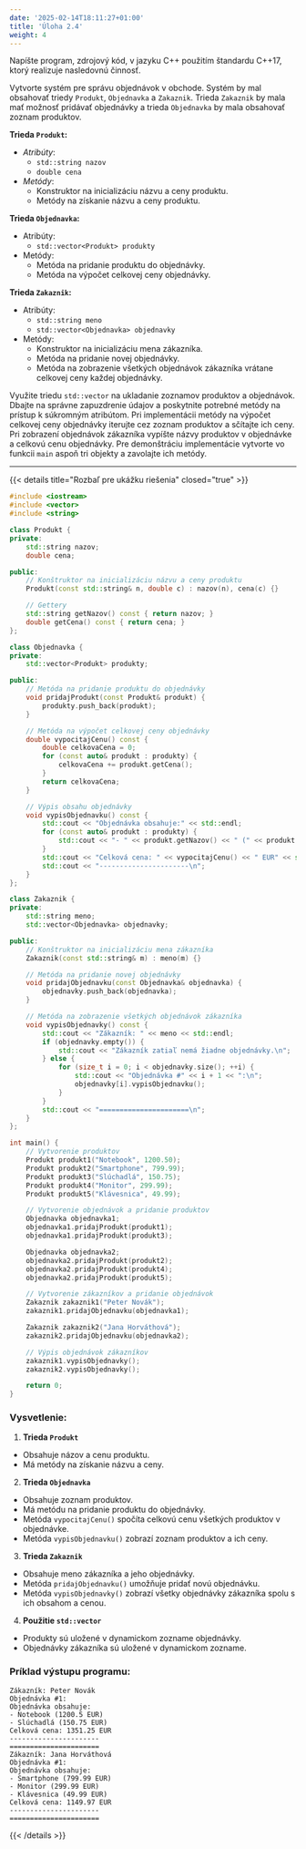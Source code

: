 ```yaml
---
date: '2025-02-14T18:11:27+01:00'
title: 'Úloha 2.4'
weight: 4
---
```


Napíšte program, zdrojový kód, v jazyku C++ použitím štandardu C++17, ktorý realizuje nasledovnú činnosť.

Vytvorte systém pre správu objednávok v obchode. Systém by mal obsahovať triedy `Produkt`, `Objednavka` a `Zakaznik`. 
Trieda `Zakaznik` by mala mať možnosť pridávať objednávky a trieda `Objednavka` by mala obsahovať zoznam produktov.

**Trieda `Produkt`:**

- _Atribúty_:
    - `std::string nazov`
    - `double cena`
- _Metódy_:
    - Konstruktor na inicializáciu názvu a ceny produktu.
    - Metódy na získanie názvu a ceny produktu.

**Trieda `Objednavka`:**

- Atribúty:
    - `std::vector<Produkt> produkty`
- Metódy:
    - Metóda na pridanie produktu do objednávky.
    - Metóda na výpočet celkovej ceny objednávky.

**Trieda `Zakaznik`:**

- Atribúty:
    - `std::string meno`
    - `std::vector<Objednavka> objednavky`
- Metódy:
    - Konstruktor na inicializáciu mena zákazníka.
    - Metóda na pridanie novej objednávky.
    - Metóda na zobrazenie všetkých objednávok zákazníka vrátane celkovej ceny každej objednávky.

Využite triedu `std::vector` na ukladanie zoznamov produktov a objednávok. Dbajte na správne zapuzdrenie údajov a
poskytnite potrebné metódy na prístup k súkromným atribútom. Pri implementácii metódy na výpočet celkovej ceny
objednávky iterujte cez zoznam produktov a sčítajte ich ceny. Pri zobrazení objednávok zákazníka vypíšte názvy produktov
v objednávke a celkovú cenu objednávky. Pre demonštráciu implementácie vytvorte vo funkcii `main` aspoň tri objekty a
zavolajte ich metódy.

---

{{< details title="Rozbaľ pre ukážku riešenia" closed="true" >}}

```cpp
#include <iostream>
#include <vector>
#include <string>

class Produkt {
private:
    std::string nazov;
    double cena;

public:
    // Konštruktor na inicializáciu názvu a ceny produktu
    Produkt(const std::string& n, double c) : nazov(n), cena(c) {}

    // Gettery
    std::string getNazov() const { return nazov; }
    double getCena() const { return cena; }
};

class Objednavka {
private:
    std::vector<Produkt> produkty;

public:
    // Metóda na pridanie produktu do objednávky
    void pridajProdukt(const Produkt& produkt) {
        produkty.push_back(produkt);
    }

    // Metóda na výpočet celkovej ceny objednávky
    double vypocitajCenu() const {
        double celkovaCena = 0;
        for (const auto& produkt : produkty) {
            celkovaCena += produkt.getCena();
        }
        return celkovaCena;
    }

    // Výpis obsahu objednávky
    void vypisObjednavku() const {
        std::cout << "Objednávka obsahuje:" << std::endl;
        for (const auto& produkt : produkty) {
            std::cout << "- " << produkt.getNazov() << " (" << produkt.getCena() << " EUR)" << std::endl;
        }
        std::cout << "Celková cena: " << vypocitajCenu() << " EUR" << std::endl;
        std::cout << "----------------------\n";
    }
};

class Zakaznik {
private:
    std::string meno;
    std::vector<Objednavka> objednavky;

public:
    // Konštruktor na inicializáciu mena zákazníka
    Zakaznik(const std::string& m) : meno(m) {}

    // Metóda na pridanie novej objednávky
    void pridajObjednavku(const Objednavka& objednavka) {
        objednavky.push_back(objednavka);
    }

    // Metóda na zobrazenie všetkých objednávok zákazníka
    void vypisObjednavky() const {
        std::cout << "Zákazník: " << meno << std::endl;
        if (objednavky.empty()) {
            std::cout << "Zákazník zatiaľ nemá žiadne objednávky.\n";
        } else {
            for (size_t i = 0; i < objednavky.size(); ++i) {
                std::cout << "Objednávka #" << i + 1 << ":\n";
                objednavky[i].vypisObjednavku();
            }
        }
        std::cout << "======================\n";
    }
};

int main() {
    // Vytvorenie produktov
    Produkt produkt1("Notebook", 1200.50);
    Produkt produkt2("Smartphone", 799.99);
    Produkt produkt3("Slúchadlá", 150.75);
    Produkt produkt4("Monitor", 299.99);
    Produkt produkt5("Klávesnica", 49.99);

    // Vytvorenie objednávok a pridanie produktov
    Objednavka objednavka1;
    objednavka1.pridajProdukt(produkt1);
    objednavka1.pridajProdukt(produkt3);

    Objednavka objednavka2;
    objednavka2.pridajProdukt(produkt2);
    objednavka2.pridajProdukt(produkt4);
    objednavka2.pridajProdukt(produkt5);

    // Vytvorenie zákazníkov a pridanie objednávok
    Zakaznik zakaznik1("Peter Novák");
    zakaznik1.pridajObjednavku(objednavka1);

    Zakaznik zakaznik2("Jana Horváthová");
    zakaznik2.pridajObjednavku(objednavka2);

    // Výpis objednávok zákazníkov
    zakaznik1.vypisObjednavky();
    zakaznik2.vypisObjednavky();

    return 0;
}
```

### **Vysvetlenie:**
1. **Trieda `Produkt`**
  - Obsahuje názov a cenu produktu.
  - Má metódy na získanie názvu a ceny.

2. **Trieda `Objednavka`**
  - Obsahuje zoznam produktov.
  - Má metódu na pridanie produktu do objednávky.
  - Metóda `vypocitajCenu()` spočíta celkovú cenu všetkých produktov v objednávke.
  - Metóda `vypisObjednavku()` zobrazí zoznam produktov a ich ceny.

3. **Trieda `Zakaznik`**
  - Obsahuje meno zákazníka a jeho objednávky.
  - Metóda `pridajObjednavku()` umožňuje pridať novú objednávku.
  - Metóda `vypisObjednavky()` zobrazí všetky objednávky zákazníka spolu s ich obsahom a cenou.

4. **Použitie `std::vector`**
  - Produkty sú uložené v dynamickom zozname objednávky.
  - Objednávky zákazníka sú uložené v dynamickom zozname.

### **Príklad výstupu programu:**

```
Zákazník: Peter Novák
Objednávka #1:
Objednávka obsahuje:
- Notebook (1200.5 EUR)
- Slúchadlá (150.75 EUR)
Celková cena: 1351.25 EUR
----------------------
======================
Zákazník: Jana Horváthová
Objednávka #1:
Objednávka obsahuje:
- Smartphone (799.99 EUR)
- Monitor (299.99 EUR)
- Klávesnica (49.99 EUR)
Celková cena: 1149.97 EUR
----------------------
======================
```

{{< /details >}}
